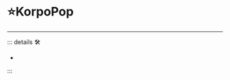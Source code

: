 # ⭐KorpoPop

---

<!-- =================================================== -->
<!-- =================================================== -->
<!-- =================================================== -->
<!-- =================================================== -->
<!-- =================================================== -->
::: details 🛠

-

:::

